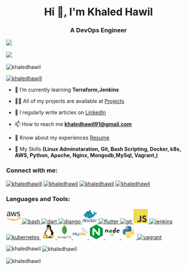 <h1 align="center">Hi 👋, I'm Khaled Hawil</h1>
<h3 align="center">A DevOps Engineer</h3>
<p align="left"> <img src="https://media.licdn.com/dms/image/v2/D4D16AQG4cUCLl6xxKQ/profile-displaybackgroundimage-shrink_350_1400/B4DZaINeHiHQAY-/0/1746041962234?e=1753315200&v=beta&t=VVHS8nlJ-UvTalf984TWu2kKnWr-rajc-KOzz5epeOk" /> </p>
<p align="left"> <img src="https://media.licdn.com/dms/image/C5612AQEUNNfEdoae3Q/article-cover_image-shrink_600_2000/0/1648114708736?e=2147483647&v=beta&t=JH_E9E_nEmERfoxeFM-J5e9u8sWYa4geKmA2agfCjpw" /> </p>
<p align="left"> <img src="https://komarev.com/ghpvc/?username=khaledhawil&label=Profile%20views&color=0e75b6&style=flat" alt="khaledhawil" /> </p>

<!-- <p align="left"> <a href="https://github.com/ryo-ma/github-profile-trophy"><img src="https://github-profile-trophy.vercel.app/?username=khaledhawil" alt="khaledhawil" /></a> </p> -->

<p align="left"> <a href="https://twitter.com/khaledhawill" target="blank"><img src="https://img.shields.io/twitter/follow/khaledhawill?logo=twitter&style=for-the-badge" alt="khaledhawill" /></a> </p>

- 🌱 I’m currently learning **Terraform,Jenkins**

- 👨‍💻 All of my projects are available at [Projects](https://github.com/khaledhawil/PathToDevOps/tree/master/projects)

- 📝 I regularly write articles on [LinkedIn](https://www.linkedin.com/in/khaledhawil/)

- 📫 How to reach me **khaledhawil91@gmail.com**

- 📄 Know about my experiences [Resume](https://docs.google.com/document/d/182oLlqNbVKkd32lyr9YjPkjaM3vsactcAlKvfxLSdp4/edit?tab=t.0)

- 📄 My Skills **(Linux Adminstaration, Git, Bash Scripting, Docker, k8s, AWS, Python, Apache, Nginx, Mongodb,MySql, Vagrant,)**

<h3 align="left">Connect with me:</h3>
<p align="left">
<a href="https://twitter.com/khaledhawill" target="blank"><img align="center" src="https://raw.githubusercontent.com/rahuldkjain/github-profile-readme-generator/master/src/images/icons/Social/twitter.svg" alt="khaledhawill" height="30" width="40" /></a>
<a href="https://linkedin.com/in/khaledhawil" target="blank"><img align="center" src="https://raw.githubusercontent.com/rahuldkjain/github-profile-readme-generator/master/src/images/icons/Social/linked-in-alt.svg" alt="khaledhawil" height="30" width="40" /></a>
<a href="https://fb.com/khaledhawil" target="blank"><img align="center" src="https://raw.githubusercontent.com/rahuldkjain/github-profile-readme-generator/master/src/images/icons/Social/facebook.svg" alt="khaledhawil" height="30" width="40" /></a>
<a href="https://instagram.com/khaledhawil" target="blank"><img align="center" src="https://raw.githubusercontent.com/rahuldkjain/github-profile-readme-generator/master/src/images/icons/Social/instagram.svg" alt="khaledhawil" height="30" width="40" /></a>
</p>

<h3 align="left">Languages and Tools:</h3>
<p align="left"> <a href="https://aws.amazon.com" target="_blank" rel="noreferrer"> <img src="https://raw.githubusercontent.com/devicons/devicon/master/icons/amazonwebservices/amazonwebservices-original-wordmark.svg" alt="aws" width="40" height="40"/> </a> <a href="https://www.gnu.org/software/bash/" target="_blank" rel="noreferrer"> <img src="https://www.vectorlogo.zone/logos/gnu_bash/gnu_bash-icon.svg" alt="bash" width="40" height="40"/> </a> <a href="https://dart.dev" target="_blank" rel="noreferrer"> <img src="https://www.vectorlogo.zone/logos/dartlang/dartlang-icon.svg" alt="dart" width="40" height="40"/> </a> <a href="https://www.djangoproject.com/" target="_blank" rel="noreferrer"> <img src="https://cdn.worldvectorlogo.com/logos/django.svg" alt="django" width="40" height="40"/> </a> <a href="https://www.docker.com/" target="_blank" rel="noreferrer"> <img src="https://raw.githubusercontent.com/devicons/devicon/master/icons/docker/docker-original-wordmark.svg" alt="docker" width="40" height="40"/> </a> <a href="https://flutter.dev" target="_blank" rel="noreferrer"> <img src="https://www.vectorlogo.zone/logos/flutterio/flutterio-icon.svg" alt="flutter" width="40" height="40"/> </a> <a href="https://git-scm.com/" target="_blank" rel="noreferrer"> <img src="https://www.vectorlogo.zone/logos/git-scm/git-scm-icon.svg" alt="git" width="40" height="40"/> </a> <a href="https://developer.mozilla.org/en-US/docs/Web/JavaScript" target="_blank" rel="noreferrer"> <img src="https://raw.githubusercontent.com/devicons/devicon/master/icons/javascript/javascript-original.svg" alt="javascript" width="40" height="40"/> </a> <a href="https://www.jenkins.io" target="_blank" rel="noreferrer"> <img src="https://www.vectorlogo.zone/logos/jenkins/jenkins-icon.svg" alt="jenkins" width="40" height="40"/> </a> <a href="https://kubernetes.io" target="_blank" rel="noreferrer"> <img src="https://www.vectorlogo.zone/logos/kubernetes/kubernetes-icon.svg" alt="kubernetes" width="40" height="40"/> </a> <a href="https://www.linux.org/" target="_blank" rel="noreferrer"> <img src="https://raw.githubusercontent.com/devicons/devicon/master/icons/linux/linux-original.svg" alt="linux" width="40" height="40"/> </a> <a href="https://www.mongodb.com/" target="_blank" rel="noreferrer"> <img src="https://raw.githubusercontent.com/devicons/devicon/master/icons/mongodb/mongodb-original-wordmark.svg" alt="mongodb" width="40" height="40"/> </a> <a href="https://www.mysql.com/" target="_blank" rel="noreferrer"> <img src="https://raw.githubusercontent.com/devicons/devicon/master/icons/mysql/mysql-original-wordmark.svg" alt="mysql" width="40" height="40"/> </a> <a href="https://www.nginx.com" target="_blank" rel="noreferrer"> <img src="https://raw.githubusercontent.com/devicons/devicon/master/icons/nginx/nginx-original.svg" alt="nginx" width="40" height="40"/> </a> <a href="https://nodejs.org" target="_blank" rel="noreferrer"> <img src="https://raw.githubusercontent.com/devicons/devicon/master/icons/nodejs/nodejs-original-wordmark.svg" alt="nodejs" width="40" height="40"/> </a> <a href="https://www.python.org" target="_blank" rel="noreferrer"> <img src="https://raw.githubusercontent.com/devicons/devicon/master/icons/python/python-original.svg" alt="python" width="40" height="40"/> </a> <a href="https://www.vagrantup.com/" target="_blank" rel="noreferrer"> <img src="https://www.vectorlogo.zone/logos/vagrantup/vagrantup-icon.svg" alt="vagrant" width="40" height="40"/> </a> </p>

<p><img align="left" src="https://github-readme-stats.vercel.app/api/top-langs?username=khaledhawil&show_icons=true&locale=en&layout=compact" alt="khaledhawil" /></p>

<p>&nbsp;<img align="center" src="https://github-readme-stats.vercel.app/api?username=khaledhawil&show_icons=true&locale=en" alt="khaledhawil" /></p>

<p><img align="center" src="https://github-readme-streak-stats.herokuapp.com/?user=khaledhawil&" alt="khaledhawil" /></p>
